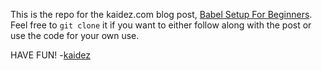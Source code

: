 This is the repo for the kaidez.com blog post, [Babel Setup For Beginners](http://kaidez.com/babel-setup/). Feel free to `git clone` it if you want to either follow along with the post or use the code for your own use.

HAVE FUN!
-[kaidez](http://twitter.com/kaidez)